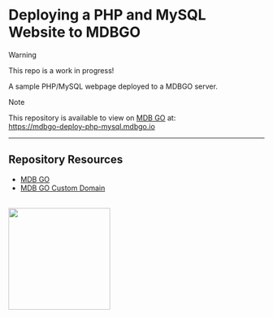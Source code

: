 # Deploying a PHP and MySQL Website to MDBGO

> [!Warning]  
> This repo is a work in progress!

A sample PHP/MySQL webpage deployed to a MDBGO server.

> [!Note]  
> This repository is available to view on [MDB GO](https://mdbgo.com/) at:  
> https://mdbgo-deploy-php-mysql.mdbgo.io

***

## Repository Resources

* [MDB GO](https://mdbgo.com/)
* [MDB GO Custom Domain](https://mdbgo.com/docs/custom-domains/mdbgo-subdomains/)

<br>
<a href="https://codeadam.ca">
<img src="https://cdn.codeadam.ca/images@1.0.0/codeadam-logo-coloured-horizontal.png" width="200">
</a>
